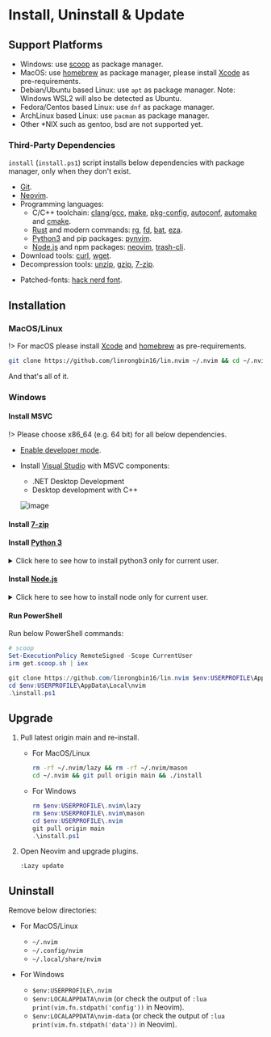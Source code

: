 # Install, Uninstall & Update

## Support Platforms

- Windows: use [scoop](https://scoop.sh/) as package manager.
- MacOS: use [homebrew](https://brew.sh/) as package manager, please install [Xcode](https://developer.apple.com/xcode/) as pre-requirements.
- Debian/Ubuntu based Linux: use `apt` as package manager. Note: Windows WSL2 will also be detected as Ubuntu.
- Fedora/Centos based Linux: use `dnf` as package manager.
- ArchLinux based Linux: use `pacman` as package manager.
- Other \*NIX such as gentoo, bsd are not supported yet.

### Third-Party Dependencies

`install` (`install.ps1`) script installs below dependencies with package manager, only when they don't exist.

- [Git](https://git-scm.com/).
- [Neovim](https://github.com/neovim/neovim/wiki/Installing-Neovim).
- Programming languages:
  - C/C++ toolchain: [clang](https://clang.llvm.org/)/[gcc](https://gcc.gnu.org/), [make](https://www.gnu.org/software/make/), [pkg-config](https://www.freedesktop.org/wiki/Software/pkg-config/), [autoconf](https://www.gnu.org/software/autoconf/), [automake](https://www.gnu.org/software/automake/) and [cmake](https://cmake.org/).
  - [Rust](https://www.rust-lang.org/) and modern commands: [rg](https://github.com/BurntSushi/ripgrep), [fd](https://github.com/sharkdp/fd), [bat](https://github.com/sharkdp/bat), [eza](https://github.com/eza-community/eza).
  - [Python3](https://www.python.org/) and pip packages: [pynvim](https://github.com/neovim/pynvim).
  - [Node.js](https://nodejs.org/) and npm packages: [neovim](https://github.com/neovim/node-client), [trash-cli](https://github.com/sindresorhus/trash).
- Download tools: [curl](https://curl.se/), [wget](https://www.gnu.org/software/wget/).
- Decompression tools: [unzip](https://linux.die.net/man/1/unzip), [gzip](https://www.gnu.org/software/gzip/), [7-zip](https://www.7-zip.org/).
<!-- - Tags: [universal-ctags](https://github.com/universal-ctags/ctags). -->
- Patched-fonts: [hack nerd font](https://github.com/ryanoasis/nerd-fonts/releases/latest).

## Installation

### MacOS/Linux

!> For macOS please install [Xcode](https://developer.apple.com/xcode/) and [homebrew](https://brew.sh/) as pre-requirements.

```bash
git clone https://github.com/linrongbin16/lin.nvim ~/.nvim && cd ~/.nvim && ./install
```

And that's all of it.

### Windows

#### Install MSVC

!> Please choose x86_64 (e.g. 64 bit) for all below dependencies.

- [Enable developer mode](https://learn.microsoft.com/en-us/windows/apps/get-started/enable-your-device-for-development#activate-developer-mode).
- Install [Visual Studio](https://www.visualstudio.com/) with MSVC components:

  - .NET Desktop Development
  - Desktop development with C++

  ![image](https://github.com/linrongbin16/lin.nvim/assets/6496887/bca811b5-8b1a-42c0-9283-c38e75f2f06a)

#### Install [7-zip](https://www.7-zip.org/)

#### Install [Python 3](https://www.python.org/downloads/)

<details>
<summary>Click here to see how to install python3 only for current user.</summary>

- Select "Customize Installation", unselect "Use admin privileges when installing py.exe".

  <img width="70%" alt="image" src="https://github.com/user-attachments/assets/e8aa9163-459e-4741-8561-c46efc2efdb5"/>

- Select all optional features without "for all users (requires admin privileges)".

  <img width="70%" alt="image" src="https://github.com/user-attachments/assets/648ec440-b0ec-4373-9c66-7bf32e48d899"/>

- Unselect "Install Python 3.12 for all users", select "Add Python to environment variables" and "Precompile standard library", choose the install directory in your user directory (for example `C:\Users\linrongbin\opt\Python312`).

  <img width="70%" alt="image" src="https://github.com/user-attachments/assets/568773e3-be4b-4b19-b444-c4880437a521"/>

- Go to the install directory (`C:\Users\linrongbin\opt\Python312`) and copy `python.exe` to `python3.exe`, and you will have `python3.exe` command in Windows PowerShell/cmd.

- Disable "python.exe" and "python3.exe" app aliases for Windows 10+. Go to Windows "Settings" => "Apps" => "App execution aliases", unselect "python.exe" and "python3.exe".

  <img width="80%" alt="image" src="https://github.com/user-attachments/assets/e6e2422d-953d-44b5-8f5e-820e2f355680"/>

  <img width="80%" alt="image" src="https://github.com/user-attachments/assets/f78d4dc2-b167-4981-9fa0-598edf8af0d5"/>

  <img width="80%" alt="image" src="https://github.com/user-attachments/assets/17baf876-e072-49eb-bed2-4b2436d85ad1"/>

</details>

#### Install [Node.js](https://nodejs.org/)

<details>
<summary>Click here to see how to install node only for current user.</summary>

- In "Destination Folder", choose the install directory in you user directory (for example `C:\Users\linrongbin\opt\nodejs\`).

  <img width="70%" alt="image" src="https://github.com/user-attachments/assets/abccc9b6-2b42-4679-a182-420554a6483b"/>

</details>

#### Run PowerShell

Run below PowerShell commands:

```powershell
# scoop
Set-ExecutionPolicy RemoteSigned -Scope CurrentUser
irm get.scoop.sh | iex

git clone https://github.com/linrongbin16/lin.nvim $env:USERPROFILE\AppData\Local\nvim
cd $env:USERPROFILE\AppData\Local\nvim
.\install.ps1
```

## Upgrade

1. Pull latest origin main and re-install.

   - For MacOS/Linux

     ```bash
     rm -rf ~/.nvim/lazy && rm -rf ~/.nvim/mason
     cd ~/.nvim && git pull origin main && ./install
     ```

   - For Windows

     ```powershell
     rm $env:USERPROFILE\.nvim\lazy
     rm $env:USERPROFILE\.nvim\mason
     cd $env:USERPROFILE\.nvim
     git pull origin main
     .\install.ps1
     ```

2. Open Neovim and upgrade plugins.

   ```vim
   :Lazy update
   ```

## Uninstall

Remove below directories:

- For MacOS/Linux

  - `~/.nvim`
  - `~/.config/nvim`
  - `~/.local/share/nvim`

- For Windows

  - `$env:USERPROFILE\.nvim`
  - `$env:LOCALAPPDATA\nvim` (or check the output of `:lua print(vim.fn.stdpath('config'))` in Neovim).
  - `$env:LOCALAPPDATA\nvim-data` (or check the output of `:lua print(vim.fn.stdpath('data'))` in Neovim).
